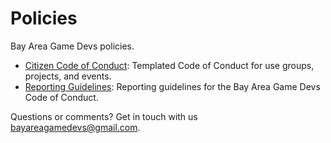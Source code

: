 Policies
========

Bay Area Game Devs policies. 

* [Citizen Code of Conduct](citizen_code_of_conduct.md): Templated Code of Conduct for use groups, projects, and events.
* [Reporting Guidelines](reporting_guidelines.md): Reporting guidelines for the Bay Area Game Devs Code of Conduct.

Questions or comments? Get in touch with us bayareagamedevs@gmail.com.
